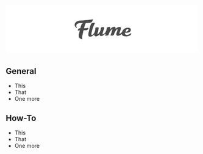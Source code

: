 # [![](/cover.jpg)](/SUMMARY.md)


## General

- This
- That
- One more

## How-To

- This
- That
- One more


